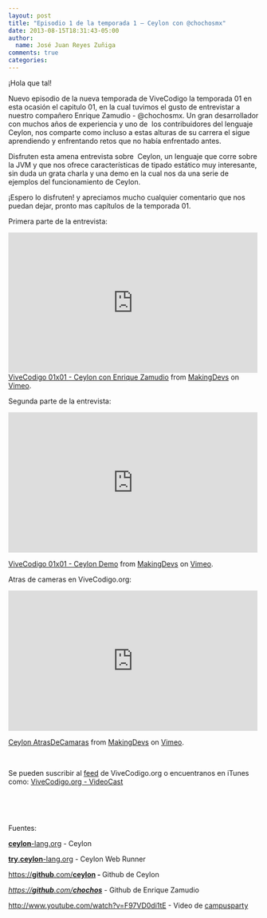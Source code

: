 ```yaml
---
layout: post
title: "Episodio 1 de la temporada 1 – Ceylon con @chochosmx"
date: 2013-08-15T18:31:43-05:00
author:
  name: José Juan Reyes Zuñiga
comments: true
categories: 
---
```


¡Hola que tal!

Nuevo episodio de la nueva temporada de ViveCodigo la temporada 01 en esta ocasión el capitulo 01, en la cual tuvimos el gusto de entrevistar a nuestro compañero Enrique Zamudio - @chochosmx. Un gran desarrollador con muchos años de experiencia y uno de  los contribuidores del lenguaje Ceylon, nos comparte como incluso a estas alturas de su carrera el sigue aprendiendo y enfrentando retos que no había enfrentado antes.

Disfruten esta amena entrevista sobre  Ceylon, un lenguaje que corre sobre la JVM y que nos ofrece características de tipado estático muy interesante, sin duda un grata charla y una demo en la cual nos da una serie de ejemplos del funcionamiento de Ceylon.

¡Espero lo disfruten! y apreciamos mucho cualquier comentario que nos puedan dejar, pronto mas capítulos de la temporada 01.

Primera parte de la entrevista:

<iframe src="http://player.vimeo.com/video/72417851" height="281" width="500" allowfullscreen="" frameborder="0"></iframe>
<!-- more -->
<a href="http://vimeo.com/72417851">ViveCodigo 01x01 - Ceylon con Enrique Zamudio</a> from <a href="http://vimeo.com/makingdevs">MakingDevs</a> on <a href="https://vimeo.com">Vimeo</a>.

Segunda parte de la entrevista:
<iframe src="http://player.vimeo.com/video/72448505" height="281" width="500" allowfullscreen="" frameborder="0"></iframe>

<a href="http://vimeo.com/72448505">ViveCodigo 01x01 - Ceylon Demo</a> from <a href="http://vimeo.com/makingdevs">MakingDevs</a> on <a href="https://vimeo.com">Vimeo</a>.

Atras de cameras en ViveCodigo.org:
<iframe src="http://player.vimeo.com/video/72819280" height="281" width="500" allowfullscreen="" frameborder="0"></iframe>

<a href="http://vimeo.com/72819280">Ceylon AtrasDeCamaras</a> from <a href="http://vimeo.com/makingdevs">MakingDevs</a> on <a href="https://vimeo.com">Vimeo</a>.

&nbsp;

Se pueden suscribir al <a href="http://vivecodigo.org/feed.xml">feed</a> de ViveCodigo.org o encuentranos en iTunes como: <a href="https://itunes.apple.com/ca/podcast/vivecodigo.org-videocast/id685052596">ViveCodigo.org - VideoCast</a>

&nbsp;

&nbsp;

Fuentes:

<a href="http://ceylon-lang.org"><b>ceylon</b>-lang.org</a> - Ceylon

<a href="http://try.ceylon-lang.org"><b>try</b>.<b>ceylon</b>-lang.org</a> - Ceylon Web Runner

<a href="https://github.com/ceylon">https://<b>github</b>.com/</a><b><a href="https://github.com/ceylon">ceylon</a> - </b>Github de Ceylon

<a href="https://github.com/ceylon"><cite>https://<b>github</b>.com/<b>chochos</b></cite>‎</a> - Github de Enrique Zamudio

<a href="http://www.youtube.com/watch?v=F97VD0di1tE">http://www.youtube.com/watch?v=F97VD0di1tE</a> - Video de <a dir="ltr" href="http://www.youtube.com/user/campusparty?feature=watch" data-sessionlink="feature=watch&amp;ei=v2MNUo7sA7DggwKfh4HoCA">campusparty</a>

&nbsp;
